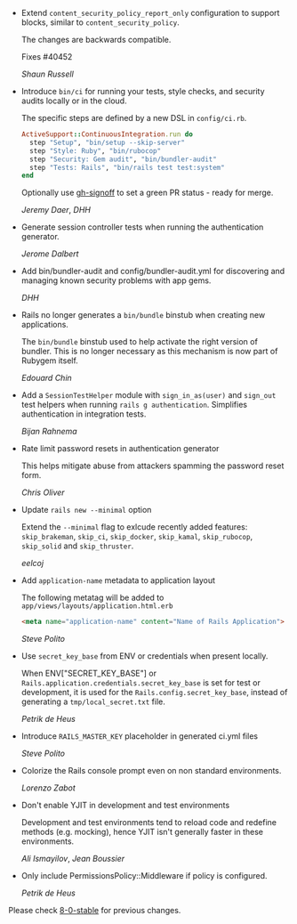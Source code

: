 *   Extend `content_security_policy_report_only` configuration to support
    blocks, similar to `content_security_policy`.

    The changes are backwards compatible.

    Fixes #40452

    *Shaun Russell*

*   Introduce `bin/ci` for running your tests, style checks, and security audits locally or in the cloud.

    The specific steps are defined by a new DSL in `config/ci.rb`.

    ```ruby
    ActiveSupport::ContinuousIntegration.run do
      step "Setup", "bin/setup --skip-server"
      step "Style: Ruby", "bin/rubocop"
      step "Security: Gem audit", "bin/bundler-audit"
      step "Tests: Rails", "bin/rails test test:system"
    end
    ```

    Optionally use [gh-signoff](https://github.com/basecamp/gh-signoff) to
    set a green PR status - ready for merge.

    *Jeremy Daer*, *DHH*

*   Generate session controller tests when running the authentication generator.

    *Jerome Dalbert*

*   Add bin/bundler-audit and config/bundler-audit.yml for discovering and managing known security problems with app gems.

    *DHH*

*   Rails no longer generates a `bin/bundle` binstub when creating new applications.

    The `bin/bundle` binstub used to help activate the right version of bundler.
    This is no longer necessary as this mechanism is now part of Rubygem itself.

    *Edouard Chin*

*   Add a `SessionTestHelper` module with `sign_in_as(user)` and `sign_out` test helpers when
    running `rails g authentication`. Simplifies authentication in integration tests.

    *Bijan Rahnema*

*   Rate limit password resets in authentication generator

    This helps mitigate abuse from attackers spamming the password reset form.

    *Chris Oliver*

*   Update `rails new --minimal` option

    Extend the `--minimal` flag to exlcude recently added features:
    `skip_brakeman`, `skip_ci`, `skip_docker`, `skip_kamal`, `skip_rubocop`, `skip_solid` and `skip_thruster`.

    *eelcoj*

*   Add `application-name` metadata to application layout

    The following metatag will be added to `app/views/layouts/application.html.erb`

    ```html
    <meta name="application-name" content="Name of Rails Application">
    ```

    *Steve Polito*

*   Use `secret_key_base` from ENV or credentials when present locally.

    When ENV["SECRET_KEY_BASE"] or
    `Rails.application.credentials.secret_key_base` is set for test or
    development, it is used for the `Rails.config.secret_key_base`,
    instead of generating a `tmp/local_secret.txt` file.

    *Petrik de Heus*

*   Introduce `RAILS_MASTER_KEY` placeholder in generated ci.yml files

    *Steve Polito*

*   Colorize the Rails console prompt even on non standard environments.

    *Lorenzo Zabot*

*   Don't enable YJIT in development and test environments

    Development and test environments tend to reload code and redefine methods (e.g. mocking),
    hence YJIT isn't generally faster in these environments.

    *Ali Ismayilov*, *Jean Boussier*

*   Only include PermissionsPolicy::Middleware if policy is configured.

    *Petrik de Heus*

Please check [8-0-stable](https://github.com/rails/rails/blob/8-0-stable/railties/CHANGELOG.md) for previous changes.
